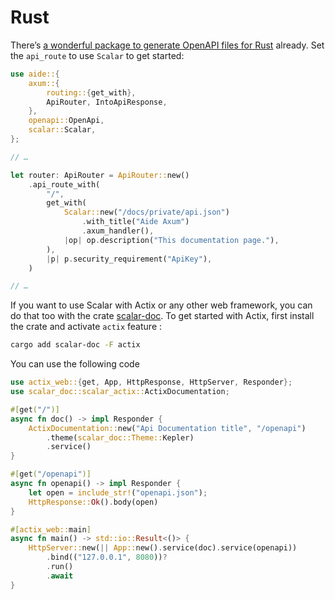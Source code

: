 # Rust

There’s [a wonderful package to generate OpenAPI files for Rust](https://github.com/tamasfe/aide) already.
Set the `api_route` to use `Scalar` to get started:

```rust
use aide::{
    axum::{
        routing::{get_with},
        ApiRouter, IntoApiResponse,
    },
    openapi::OpenApi,
    scalar::Scalar,
};

// …

let router: ApiRouter = ApiRouter::new()
    .api_route_with(
        "/",
        get_with(
            Scalar::new("/docs/private/api.json")
                .with_title("Aide Axum")
                .axum_handler(),
            |op| op.description("This documentation page."),
        ),
        |p| p.security_requirement("ApiKey"),
    )

// …
```

If you want to use Scalar with Actix or any other web framework, you can do that too with the crate [scalar-doc](https://crates.io/crates/scalar-doc).
To get started with Actix, first install the crate and activate `actix` feature :

```bash
cargo add scalar-doc -F actix
```

You can use the following code

```rust
use actix_web::{get, App, HttpResponse, HttpServer, Responder};
use scalar_doc::scalar_actix::ActixDocumentation;

#[get("/")]
async fn doc() -> impl Responder {
    ActixDocumentation::new("Api Documentation title", "/openapi")
        .theme(scalar_doc::Theme::Kepler)
        .service()
}

#[get("/openapi")]
async fn openapi() -> impl Responder {
    let open = include_str!("openapi.json");
    HttpResponse::Ok().body(open)
}

#[actix_web::main]
async fn main() -> std::io::Result<()> {
    HttpServer::new(|| App::new().service(doc).service(openapi))
        .bind(("127.0.0.1", 8080))?
        .run()
        .await
}
```
